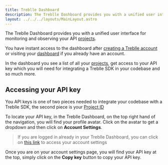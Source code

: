 ```yaml
---
title: Treblle Dashboard
description: The Treblle Dashboard provides you with a unified user interface for monitoring and observing your API projects in Treblle.
layout: ../../../layouts/MainLayout.astro
---
```


The Treblle Dashboard provides you with a unified user interface for monitoring and observing your API [projects](/en/dashboard/projects).

You have instant access to the dashboard after <a href="https://app.treblle.com/register" target="_blank">creating a Treblle account</a> or visiting your <a href="https://app.treblle.com">dashboard</a> if you already have an account.

In the dashboard you see a list of all your [projects](/en/dashboard/projects), get access to your API key which you will need for integrating a Treblle SDK in your codebase and so much more.

## Accessing your API key

You API keys is one of two pieces needed to integrate your codebase with a Treblle SDK, the second piece is your [Project ID](/en/dashboard/projects#project-id)

To locate your API key, in the Treblle Dashboard, on the top right hand of the navigation, you will find your profile avatar. Click on the avatar to get a dropdown and then click on **Account Settings**.

> If you are logged in already in your Treblle Dashboard, you can click on <a href="https://app.treblle.com/users/profile">this link</a> to access your account settings

Once you are on your account settings page, you will find your API key at the top, simply click on the **Copy key** button to copy your API key.
